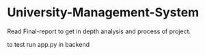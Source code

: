 # University-Management-System

Read Final-report to get in depth analysis and process of project.

to test run app.py in backend
